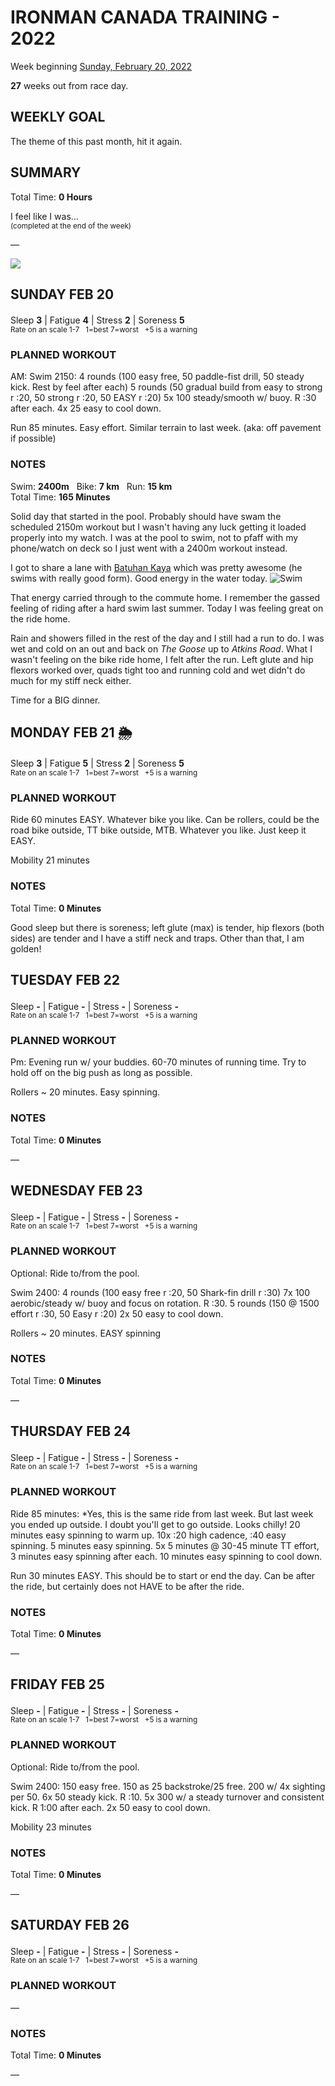 # IRONMAN CANADA TRAINING - 2022
Week beginning [Sunday, February 20, 2022](javascript:flick('sun');)

**27** weeks out from race day.

## WEEKLY GOAL
The theme of this past month, hit it again.

## SUMMARY
Total Time: **0 Hours**

I feel like I was...
<br /><sup>(completed at the end of the week)</sup>

&mdash;

![](/assets/jpg/II-9x550.jpeg)

## SUNDAY FEB 20
Sleep **3** | Fatigue **4** | Stress **2** | Soreness **5**
<sup><br />Rate on an scale 1-7 &nbsp; 1=best 7=worst &nbsp; +5 is a warning</sup>

### PLANNED WORKOUT
AM: Swim 2150: 
4 rounds (100 easy free, 50 paddle-fist drill, 50 steady kick. Rest by feel after each) 
5 rounds (50 gradual build from easy to strong r :20, 50 strong r :20, 50 EASY r :20) 
5x 100 steady/smooth w/ buoy. R :30 after each. 
4x 25 easy to cool down.

Run 85 minutes. Easy effort. Similar terrain to last week. (aka: off pavement if possible) 

### NOTES
Swim: **2400m** &nbsp; Bike: **7 km** &nbsp; Run: **15 km**  
Total Time: **165 Minutes**

Solid day that started in the pool.  Probably should have swam the scheduled 2150m workout but I wasn't having any luck getting it loaded properly into my watch.  I was at the pool to swim, not to pfaff with my phone/watch on deck so I just went with a 2400m workout instead.
<!---->
I got to share a lane with [Batuhan Kaya](https://www.endurance-data.com/en/result/543/840-batuhan-kaya/) which was pretty awesome (he swims with really good form).  Good energy in the water today.
![Swim](/assets/jpg/swim-20220220.jpeg)

That energy carried through to the commute home.  I remember the gassed feeling of riding after a hard swim last summer.  Today I was feeling great on the ride home.

Rain and showers filled in the rest of the day and I still had a run to do.  I was wet and cold on an out and back on _The Goose_ up to _Atkins Road_.  What I wasn't feeling on the bike ride home, I felt after the run.  Left glute and hip flexors worked over, quads tight too and running cold and wet didn't do much for my stiff neck either.

Time for a BIG dinner. 

<!---->
## MONDAY FEB 21 🌦
Sleep **3** | Fatigue **5** | Stress **2** | Soreness **5**
<sup><br />Rate on an scale 1-7 &nbsp; 1=best 7=worst &nbsp; +5 is a warning</sup>

### PLANNED WORKOUT
Ride 60 minutes EASY. Whatever bike you like. Can be rollers, could be the road bike outside, TT bike outside, MTB. Whatever you like. Just keep it EASY.

Mobility 21 minutes

### NOTES
Total Time: **0 Minutes**

Good sleep but there is soreness; left glute (max) is tender, hip flexors (both sides) are tender and I have a stiff neck and traps.  Other than that, I am golden!


<!---->
## TUESDAY FEB 22
Sleep **-** | Fatigue **-** | Stress **-** | Soreness **-**
<sup><br />Rate on an scale 1-7 &nbsp; 1=best 7=worst &nbsp; +5 is a warning</sup>

### PLANNED WORKOUT
Pm: Evening run w/ your buddies. 
60-70 minutes of running time. Try to hold off on the big push as long as possible.

Rollers ~ 20 minutes. Easy spinning. 

### NOTES
Total Time: **0 Minutes**

&mdash;  

<!---->
## WEDNESDAY FEB 23
Sleep **-** | Fatigue **-** | Stress **-** | Soreness **-**
<sup><br />Rate on an scale 1-7 &nbsp; 1=best 7=worst &nbsp; +5 is a warning</sup>

### PLANNED WORKOUT
Optional: Ride to/from the pool.

Swim 2400: 
4 rounds (100 easy free r :20, 50 Shark-fin drill r :30) 
7x 100 aerobic/steady w/ buoy and focus on rotation. R :30. 
5 rounds (150 @ 1500 effort r :30, 50 Easy r :20) 
2x 50 easy to cool down.

Rollers ~ 20 minutes. EASY spinning

### NOTES
Total Time: **0 Minutes**

&mdash;  

<!---->
## THURSDAY FEB 24
Sleep **-** | Fatigue **-** | Stress **-** | Soreness **-**
<sup><br />Rate on an scale 1-7 &nbsp; 1=best 7=worst &nbsp; +5 is a warning</sup>

### PLANNED WORKOUT
Ride 85 minutes: *Yes, this is the same ride from last week. But last week you ended up outside. I doubt you'll get to go outside. Looks chilly!
20 minutes easy spinning to warm up. 
10x :20 high cadence, :40 easy spinning. 
5 minutes easy spinning. 
5x 5 minutes @ 30-45 minute TT effort, 3 minutes easy spinning after each.
10 minutes easy spinning to cool down.

Run 30 minutes EASY. This should be to start or end the day. Can be after the ride, but certainly does not HAVE to be after the ride.

### NOTES
Total Time: **0 Minutes**

&mdash;  

<!---->
## FRIDAY FEB 25
Sleep **-** | Fatigue **-** | Stress **-** | Soreness **-**
<sup><br />Rate on an scale 1-7 &nbsp; 1=best 7=worst &nbsp; +5 is a warning</sup>

### PLANNED WORKOUT
Optional: Ride to/from the pool.

Swim 2400: 
150 easy free. 
150 as 25 backstroke/25 free. 
200 w/ 4x sighting per 50. 
6x 50 steady kick. R :10. 
5x 300 w/ a steady turnover and consistent kick. R 1:00 after each. 
2x 50 easy to cool down.

Mobility 23 minutes

### NOTES
Total Time: **0 Minutes**

&mdash;  

<!---->
## SATURDAY FEB 26
Sleep **-** | Fatigue **-** | Stress **-** | Soreness **-**
<sup><br />Rate on an scale 1-7 &nbsp; 1=best 7=worst &nbsp; +5 is a warning</sup>

### PLANNED WORKOUT
&mdash;  

### NOTES
Total Time: **0 Minutes**

&mdash;  
